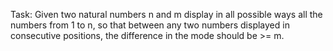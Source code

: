 Task:
	Given two natural numbers n and m display in all possible ways all the numbers from 1 to n, 
	so that between any two numbers displayed in consecutive positions, the difference in the mode should be >= m.